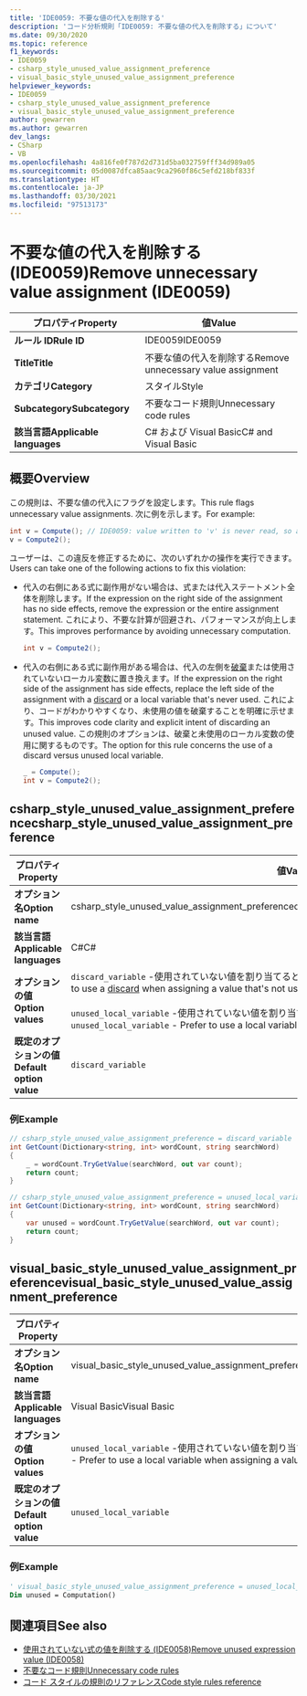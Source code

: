 ```yaml
---
title: 'IDE0059: 不要な値の代入を削除する'
description: 'コード分析規則「IDE0059: 不要な値の代入を削除する」について'
ms.date: 09/30/2020
ms.topic: reference
f1_keywords:
- IDE0059
- csharp_style_unused_value_assignment_preference
- visual_basic_style_unused_value_assignment_preference
helpviewer_keywords:
- IDE0059
- csharp_style_unused_value_assignment_preference
- visual_basic_style_unused_value_assignment_preference
author: gewarren
ms.author: gewarren
dev_langs:
- CSharp
- VB
ms.openlocfilehash: 4a816fe0f787d2d731d5ba032759fff34d989a05
ms.sourcegitcommit: 05d0087dfca85aac9ca2960f86c5efd218bf833f
ms.translationtype: HT
ms.contentlocale: ja-JP
ms.lasthandoff: 03/30/2021
ms.locfileid: "97513173"
---
```

# <a name="remove-unnecessary-value-assignment-ide0059"></a><span data-ttu-id="1da3b-103">不要な値の代入を削除する (IDE0059)</span><span class="sxs-lookup"><span data-stu-id="1da3b-103">Remove unnecessary value assignment (IDE0059)</span></span>

|<span data-ttu-id="1da3b-104">プロパティ</span><span class="sxs-lookup"><span data-stu-id="1da3b-104">Property</span></span>|<span data-ttu-id="1da3b-105">値</span><span class="sxs-lookup"><span data-stu-id="1da3b-105">Value</span></span>|
|-|-|
| <span data-ttu-id="1da3b-106">**ルール ID**</span><span class="sxs-lookup"><span data-stu-id="1da3b-106">**Rule ID**</span></span> | <span data-ttu-id="1da3b-107">IDE0059</span><span class="sxs-lookup"><span data-stu-id="1da3b-107">IDE0059</span></span> |
| <span data-ttu-id="1da3b-108">**Title**</span><span class="sxs-lookup"><span data-stu-id="1da3b-108">**Title**</span></span> | <span data-ttu-id="1da3b-109">不要な値の代入を削除する</span><span class="sxs-lookup"><span data-stu-id="1da3b-109">Remove unnecessary value assignment</span></span> |
| <span data-ttu-id="1da3b-110">**カテゴリ**</span><span class="sxs-lookup"><span data-stu-id="1da3b-110">**Category**</span></span> | <span data-ttu-id="1da3b-111">スタイル</span><span class="sxs-lookup"><span data-stu-id="1da3b-111">Style</span></span> |
| <span data-ttu-id="1da3b-112">**Subcategory**</span><span class="sxs-lookup"><span data-stu-id="1da3b-112">**Subcategory**</span></span> | <span data-ttu-id="1da3b-113">不要なコード規則</span><span class="sxs-lookup"><span data-stu-id="1da3b-113">Unnecessary code rules</span></span> |
| <span data-ttu-id="1da3b-114">**該当言語**</span><span class="sxs-lookup"><span data-stu-id="1da3b-114">**Applicable languages**</span></span> | <span data-ttu-id="1da3b-115">C# および Visual Basic</span><span class="sxs-lookup"><span data-stu-id="1da3b-115">C# and Visual Basic</span></span> |

## <a name="overview"></a><span data-ttu-id="1da3b-116">概要</span><span class="sxs-lookup"><span data-stu-id="1da3b-116">Overview</span></span>

<span data-ttu-id="1da3b-117">この規則は、不要な値の代入にフラグを設定します。</span><span class="sxs-lookup"><span data-stu-id="1da3b-117">This rule flags unnecessary value assignments.</span></span> <span data-ttu-id="1da3b-118">次に例を示します。</span><span class="sxs-lookup"><span data-stu-id="1da3b-118">For example:</span></span>

```csharp
int v = Compute(); // IDE0059: value written to 'v' is never read, so assignment to 'v' is unnecessary.
v = Compute2();
```

<span data-ttu-id="1da3b-119">ユーザーは、この違反を修正するために、次のいずれかの操作を実行できます。</span><span class="sxs-lookup"><span data-stu-id="1da3b-119">Users can take one of the following actions to fix this violation:</span></span>

- <span data-ttu-id="1da3b-120">代入の右側にある式に副作用がない場合は、式または代入ステートメント全体を削除します。</span><span class="sxs-lookup"><span data-stu-id="1da3b-120">If the expression on the right side of the assignment has no side effects, remove the expression or the entire assignment statement.</span></span> <span data-ttu-id="1da3b-121">これにより、不要な計算が回避され、パフォーマンスが向上します。</span><span class="sxs-lookup"><span data-stu-id="1da3b-121">This improves performance by avoiding unnecessary computation.</span></span>

  ```csharp
  int v = Compute2();
  ```

- <span data-ttu-id="1da3b-122">代入の右側にある式に副作用がある場合は、代入の左側を[破棄](../../../csharp/discards.md)または使用されていないローカル変数に置き換えます。</span><span class="sxs-lookup"><span data-stu-id="1da3b-122">If the expression on the right side of the assignment has side effects, replace the left side of the assignment with a [discard](../../../csharp/discards.md) or a local variable that's never used.</span></span> <span data-ttu-id="1da3b-123">これにより、コードがわかりやすくなり、未使用の値を破棄することを明確に示せます。</span><span class="sxs-lookup"><span data-stu-id="1da3b-123">This improves code clarity and explicit intent of discarding an unused value.</span></span> <span data-ttu-id="1da3b-124">この規則のオプションは、破棄と未使用のローカル変数の使用に関するものです。</span><span class="sxs-lookup"><span data-stu-id="1da3b-124">The option for this rule concerns the use of a discard versus unused local variable.</span></span>

  ```csharp
  _ = Compute();
  int v = Compute2();
  ```

## <a name="csharp_style_unused_value_assignment_preference"></a><span data-ttu-id="1da3b-125">csharp_style_unused_value_assignment_preference</span><span class="sxs-lookup"><span data-stu-id="1da3b-125">csharp_style_unused_value_assignment_preference</span></span>

|<span data-ttu-id="1da3b-126">プロパティ</span><span class="sxs-lookup"><span data-stu-id="1da3b-126">Property</span></span>|<span data-ttu-id="1da3b-127">値</span><span class="sxs-lookup"><span data-stu-id="1da3b-127">Value</span></span>|
|-|-|
| <span data-ttu-id="1da3b-128">**オプション名**</span><span class="sxs-lookup"><span data-stu-id="1da3b-128">**Option name**</span></span> | <span data-ttu-id="1da3b-129">csharp_style_unused_value_assignment_preference</span><span class="sxs-lookup"><span data-stu-id="1da3b-129">csharp_style_unused_value_assignment_preference</span></span>
| <span data-ttu-id="1da3b-130">**該当言語**</span><span class="sxs-lookup"><span data-stu-id="1da3b-130">**Applicable languages**</span></span> | <span data-ttu-id="1da3b-131">C#</span><span class="sxs-lookup"><span data-stu-id="1da3b-131">C#</span></span> |
| <span data-ttu-id="1da3b-132">**オプションの値**</span><span class="sxs-lookup"><span data-stu-id="1da3b-132">**Option values**</span></span> | <span data-ttu-id="1da3b-133">`discard_variable` -使用されていない値を割り当てるときに、[破棄](../../../csharp/discards.md)を使用します</span><span class="sxs-lookup"><span data-stu-id="1da3b-133">`discard_variable` - Prefer to use a [discard](../../../csharp/discards.md) when assigning a value that's not used</span></span><br /><br /><span data-ttu-id="1da3b-134">`unused_local_variable` -使用されていない値を割り当てるときに、ローカル変数を使用します</span><span class="sxs-lookup"><span data-stu-id="1da3b-134">`unused_local_variable` - Prefer to use a local variable when assigning a value that's not used</span></span> |
| <span data-ttu-id="1da3b-135">**既定のオプションの値**</span><span class="sxs-lookup"><span data-stu-id="1da3b-135">**Default option value**</span></span> | `discard_variable` |

### <a name="example"></a><span data-ttu-id="1da3b-136">例</span><span class="sxs-lookup"><span data-stu-id="1da3b-136">Example</span></span>

```csharp
// csharp_style_unused_value_assignment_preference = discard_variable
int GetCount(Dictionary<string, int> wordCount, string searchWord)
{
    _ = wordCount.TryGetValue(searchWord, out var count);
    return count;
}

// csharp_style_unused_value_assignment_preference = unused_local_variable
int GetCount(Dictionary<string, int> wordCount, string searchWord)
{
    var unused = wordCount.TryGetValue(searchWord, out var count);
    return count;
}
```

## <a name="visual_basic_style_unused_value_assignment_preference"></a><span data-ttu-id="1da3b-137">visual_basic_style_unused_value_assignment_preference</span><span class="sxs-lookup"><span data-stu-id="1da3b-137">visual_basic_style_unused_value_assignment_preference</span></span>

|<span data-ttu-id="1da3b-138">プロパティ</span><span class="sxs-lookup"><span data-stu-id="1da3b-138">Property</span></span>|<span data-ttu-id="1da3b-139">値</span><span class="sxs-lookup"><span data-stu-id="1da3b-139">Value</span></span>|
|-|-|
| <span data-ttu-id="1da3b-140">**オプション名**</span><span class="sxs-lookup"><span data-stu-id="1da3b-140">**Option name**</span></span> | <span data-ttu-id="1da3b-141">visual_basic_style_unused_value_assignment_preference</span><span class="sxs-lookup"><span data-stu-id="1da3b-141">visual_basic_style_unused_value_assignment_preference</span></span>
| <span data-ttu-id="1da3b-142">**該当言語**</span><span class="sxs-lookup"><span data-stu-id="1da3b-142">**Applicable languages**</span></span> | <span data-ttu-id="1da3b-143">Visual Basic</span><span class="sxs-lookup"><span data-stu-id="1da3b-143">Visual Basic</span></span> |
| <span data-ttu-id="1da3b-144">**オプションの値**</span><span class="sxs-lookup"><span data-stu-id="1da3b-144">**Option values**</span></span> | <span data-ttu-id="1da3b-145">`unused_local_variable` -使用されていない値を割り当てるときに、ローカル変数を使用します</span><span class="sxs-lookup"><span data-stu-id="1da3b-145">`unused_local_variable` - Prefer to use a local variable when assigning a value that's not used</span></span> |
| <span data-ttu-id="1da3b-146">**既定のオプションの値**</span><span class="sxs-lookup"><span data-stu-id="1da3b-146">**Default option value**</span></span> | `unused_local_variable` |

### <a name="example"></a><span data-ttu-id="1da3b-147">例</span><span class="sxs-lookup"><span data-stu-id="1da3b-147">Example</span></span>

```vb
' visual_basic_style_unused_value_assignment_preference = unused_local_variable
Dim unused = Computation()
```

## <a name="see-also"></a><span data-ttu-id="1da3b-148">関連項目</span><span class="sxs-lookup"><span data-stu-id="1da3b-148">See also</span></span>

- [<span data-ttu-id="1da3b-149">使用されていない式の値を削除する (IDE0058)</span><span class="sxs-lookup"><span data-stu-id="1da3b-149">Remove unused expression value (IDE0058)</span></span>](ide0058.md)
- [<span data-ttu-id="1da3b-150">不要なコード規則</span><span class="sxs-lookup"><span data-stu-id="1da3b-150">Unnecessary code rules</span></span>](unnecessary-code-rules.md)
- [<span data-ttu-id="1da3b-151">コード スタイルの規則のリファレンス</span><span class="sxs-lookup"><span data-stu-id="1da3b-151">Code style rules reference</span></span>](index.md)
